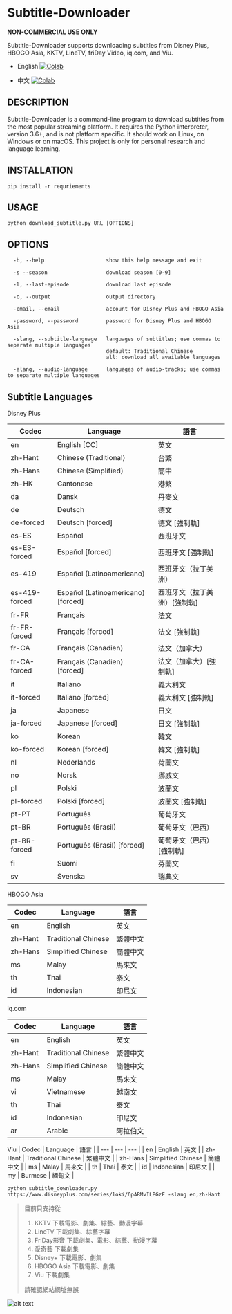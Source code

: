 # Subtitle-Downloader

**NON-COMMERCIAL USE ONLY**

Subtitle-Downloader supports downloading subtitles from Disney Plus, HBOGO Asia, KKTV, LineTV, friDay Video, iq.com, and Viu.

- English
<a href="https://colab.research.google.com/drive/1Qu7MHUt4QXym9cNOORCKTezIBYBNNg3V?usp=sharing" target="_blank"><img src="https://colab.research.google.com/assets/colab-badge.svg" title="Open this file in Google Colab" alt="Colab"/></a> 

- 中文
<a href="https://colab.research.google.com/drive/13tv-eT5mx6EWBL_du9Bd2gMQFxT83NCp?usp=sharing" target="_blank"><img src="https://colab.research.google.com/assets/colab-badge.svg" title="Open this file in Google Colab" alt="Colab"/></a> 

## DESCRIPTION

Subtitle-Downloader is a command-line program to download subtitles from the most popular streaming platform. It requires the Python interpreter, version 3.6+, and is not platform specific. It should work on Linux, on Windows or on macOS. This project is only for personal research and language learning.

## INSTALLATION

```
pip install -r requriements
```

## USAGE

```
python download_subtitle.py URL [OPTIONS]
```

## OPTIONS

```
  -h, --help                    show this help message and exit
  
  -s --season                   download season [0-9]
  
  -l, --last-episode            download last episode
  
  -o, --output                  output directory
  
  -email, --email               account for Disney Plus and HBOGO Asia
  
  -password, --password         password for Disney Plus and HBOGO Asia
  
  -slang, --subtitle-language   languages of subtitles; use commas to separate multiple languages
                                default: Traditional Chinese
                                all: download all available languages
                                
  -alang, --audio-language      languages of audio-tracks; use commas to separate multiple languages
```
## Subtitle Languages

Disney Plus

| Codec | Language | 語言 |
| --- | --- | --- |
| en | English [CC] | 英文 |
| zh-Hant | Chinese (Traditional) | 台繁 |
| zh-Hans | Chinese (Simplified) | 簡中 |
| zh-HK | Cantonese | 港繁 |
| da | Dansk | 丹麥文 |
| de | Deutsch | 德文 |
| de-forced | Deutsch [forced] | 德文 [強制軌] |
| es-ES | Español | 西班牙文 |
| es-ES-forced | Español [forced] | 西班牙文 [強制軌] |
| es-419 | Español (Latinoamericano) | 西班牙文（拉丁美洲） |
| es-419-forced | Español (Latinoamericano) [forced] | 西班牙文（拉丁美洲）[強制軌] |
| fr-FR | Français | 法文 |
| fr-FR-forced | Français [forced] | 法文 [強制軌] |
| fr-CA | Français (Canadien) | 法文（加拿大） |
| fr-CA-forced | Français (Canadien) [forced] | 法文（加拿大）[強制軌] |
| it | Italiano | 義大利文 |
| it-forced | Italiano [forced] | 義大利文 [強制軌] |
| ja | Japanese | 日文 |
| ja-forced | Japanese [forced] | 日文 [強制軌] |
| ko | Korean | 韓文 |
| ko-forced | Korean [forced] | 韓文 [強制軌] |
| nl | Nederlands | 荷蘭文 |
| no | Norsk | 挪威文 |
| pl | Polski | 波蘭文 |
| pl-forced | Polski [forced] | 波蘭文 [強制軌] |
| pt-PT | Português | 葡萄牙文 |
| pt-BR | Português (Brasil) | 葡萄牙文（巴西） |
| pt-BR-forced | Português (Brasil) [forced] | 葡萄牙文（巴西）[強制軌] |
| fi | Suomi | 芬蘭文 |
| sv | Svenska | 瑞典文 |

HBOGO Asia

| Codec | Language | 語言 |
| --- | --- | --- |
| en | English | 英文 |
| zh-Hant | Traditional Chinese | 繁體中文 |
| zh-Hans | Simplified Chinese | 簡體中文 |
| ms | Malay | 馬來文 |
| th | Thai | 泰文 |
| id | Indonesian | 印尼文 |

iq.com

| Codec | Language | 語言 |
| --- | --- | --- |
| en | English | 英文 |
| zh-Hant | Traditional Chinese | 繁體中文 |
| zh-Hans | Simplified Chinese | 簡體中文 |
| ms | Malay | 馬來文 |
| vi | Vietnamese | 越南文 |
| th | Thai | 泰文 |
| id | Indonesian | 印尼文 |
| ar | Arabic | 阿拉伯文 |

Viu
| Codec | Language | 語言 |
| --- | --- | --- |
| en | English | 英文 |
| zh-Hant | Traditional Chinese | 繁體中文 |
| zh-Hans | Simplified Chinese | 簡體中文 |
| ms | Malay | 馬來文 |
| th | Thai | 泰文 |
| id | Indonesian | 印尼文 |
| my | Burmese | 緬甸文 |

```
python subtitle_downloader.py https://www.disneyplus.com/series/loki/6pARMvILBGzF -slang en,zh-Hant
```

> 目前只支持從
> 1. KKTV 下載電影、劇集、綜藝、動漫字幕
> 2. LineTV 下載劇集、綜藝字幕
> 3. FriDay影音 下載劇集、電影、綜藝、動漫字幕
> 4. 愛奇藝 下載劇集
> 4. Disney+ 下載電影、劇集
> 5. HBOGO Asia 下載電影、劇集
> 6. Viu 下載劇集
> 
> 請確認網站網址無誤

![alt text](https://github.com/wayneclub/Subtitle-Downloader/blob/main/guide.png?raw=true)
